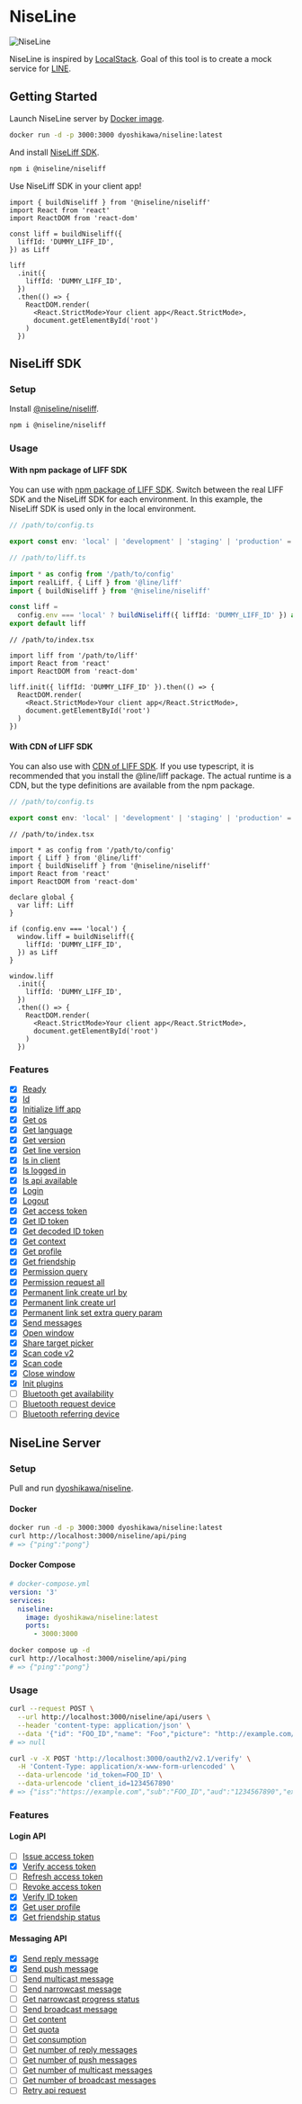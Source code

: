 # NiseLine

![NiseLine](https://github.com/cm-dyoshikawa/niseline/blob/main/niseline-logo.png)

NiseLine is inspired by [LocalStack](https://github.com/localstack/localstack). Goal of this tool is to create a mock service for [LINE](https://line.me/ja/).

## Getting Started

Launch NiseLine server by [Docker image](https://hub.docker.com/r/dyoshikawa/niseline).

```bash
docker run -d -p 3000:3000 dyoshikawa/niseline:latest
```

And install [NiseLiff SDK](https://www.npmjs.com/package/@niseline/niseliff).

```bash
npm i @niseline/niseliff
```

Use NiseLiff SDK in your client app!

```tsx
import { buildNiseliff } from '@niseline/niseliff'
import React from 'react'
import ReactDOM from 'react-dom'

const liff = buildNiseliff({
  liffId: 'DUMMY_LIFF_ID',
}) as Liff

liff
  .init({
    liffId: 'DUMMY_LIFF_ID',
  })
  .then(() => {
    ReactDOM.render(
      <React.StrictMode>Your client app</React.StrictMode>,
      document.getElementById('root')
    )
  })
```

## NiseLiff SDK

### Setup

Install [@niseline/niseliff](https://www.npmjs.com/package/@niseline/niseliff).

```bash
npm i @niseline/niseliff
```

### Usage

#### With npm package of LIFF SDK

You can use with [npm package of LIFF SDK](https://developers.line.biz/ja/docs/liff/developing-liff-apps/#use-npm-package). Switch between the real LIFF SDK and the NiseLiff SDK for each environment. In this example, the NiseLiff SDK is used only in the local environment.

```ts
// /path/to/config.ts

export const env: 'local' | 'development' | 'staging' | 'production' = 'local'
```

```ts
// /path/to/liff.ts

import * as config from '/path/to/config'
import realLiff, { Liff } from '@line/liff'
import { buildNiseliff } from '@niseline/niseliff'

const liff =
  config.env === 'local' ? buildNiseliff({ liffId: 'DUMMY_LIFF_ID' }) as Liff : realLiff
export default liff
```

```tsx
// /path/to/index.tsx

import liff from '/path/to/liff'
import React from 'react'
import ReactDOM from 'react-dom'

liff.init({ liffId: 'DUMMY_LIFF_ID' }).then(() => {
  ReactDOM.render(
    <React.StrictMode>Your client app</React.StrictMode>,
    document.getElementById('root')
  )
})
```


#### With CDN of LIFF SDK

You can also use with [CDN of LIFF SDK](https://developers.line.biz/ja/docs/liff/developing-liff-apps/#specify-cdn-path). If you use typescript, it is recommended that you install the @line/liff package. The actual runtime is a CDN, but the type definitions are available from the npm package.

```ts
// /path/to/config.ts

export const env: 'local' | 'development' | 'staging' | 'production' = 'local'
```

```tsx
// /path/to/index.tsx

import * as config from '/path/to/config'
import { Liff } from '@line/liff'
import { buildNiseliff } from '@niseline/niseliff'
import React from 'react'
import ReactDOM from 'react-dom'

declare global {
  var liff: Liff
}

if (config.env === 'local') {
  window.liff = buildNiseliff({
    liffId: 'DUMMY_LIFF_ID',
  }) as Liff
}

window.liff
  .init({
    liffId: 'DUMMY_LIFF_ID',
  })
  .then(() => {
    ReactDOM.render(
      <React.StrictMode>Your client app</React.StrictMode>,
      document.getElementById('root')
    )
  })
```

### Features

- [x] [Ready](https://developers.line.biz/ja/reference/liff/#ready)
- [x] [Id](https://developers.line.biz/ja/reference/liff/#id)
- [x] [Initialize liff app](https://developers.line.biz/ja/reference/liff/#initialize-liff-app)
- [x] [Get os](https://developers.line.biz/ja/reference/liff/#get-os)
- [x] [Get language](https://developers.line.biz/ja/reference/liff/#get-language)
- [x] [Get version](https://developers.line.biz/ja/reference/liff/#get-version)
- [x] [Get line version](https://developers.line.biz/ja/reference/liff/#get-line-version)
- [x] [Is in client](https://developers.line.biz/ja/reference/liff/#is-in-client)
- [x] [Is logged in](https://developers.line.biz/ja/reference/liff/#is-logged-in)
- [x] [Is api available](https://developers.line.biz/ja/reference/liff/#is-api-available)
- [x] [Login](https://developers.line.biz/ja/reference/liff/#login)
- [x] [Logout](https://developers.line.biz/ja/reference/liff/#logout)
- [x] [Get access token](https://developers.line.biz/ja/reference/liff/#get-access-token)
- [x] [Get ID token](https://developers.line.biz/ja/reference/liff/#get-id-token)
- [x] [Get decoded ID token](https://developers.line.biz/ja/reference/liff/#get-decoded-id-token)
- [x] [Get context](https://developers.line.biz/ja/reference/liff/#get-context)
- [x] [Get profile](https://developers.line.biz/ja/reference/liff/#get-profile)
- [x] [Get friendship](https://developers.line.biz/ja/reference/liff/#get-friendship)
- [x] [Permission query](https://developers.line.biz/ja/reference/liff/#permission-query)
- [x] [Permission request all](https://developers.line.biz/ja/reference/liff/#permission-request-all)
- [x] [Permanent link create url by](https://developers.line.biz/ja/reference/liff/#permanent-link-create-url-by)
- [x] [Permanent link create url](https://developers.line.biz/ja/reference/liff/#permanent-link-create-url)
- [x] [Permanent link set extra query param](https://developers.line.biz/ja/reference/liff/#permanent-linke-set-extra-query-param)
- [x] [Send messages](https://developers.line.biz/ja/reference/liff/#send-messages)
- [x] [Open window](https://developers.line.biz/ja/reference/liff/#open-window)
- [x] [Share target picker](https://developers.line.biz/ja/reference/liff/#share-target-picker)
- [x] [Scan code v2](https://developers.line.biz/ja/reference/liff/#scan-code-v2)
- [x] [Scan code](https://developers.line.biz/ja/reference/liff/#scan-code)
- [x] [Close window](https://developers.line.biz/ja/reference/liff/#close-window)
- [x] [Init plugins](https://developers.line.biz/ja/reference/liff/#init-plugins)
- [ ] [Bluetooth get availability](https://developers.line.biz/ja/reference/liff/#bluetooth-get-availability)
- [ ] [Bluetooth request device](https://developers.line.biz/ja/reference/liff/#bluetooth-request-device)
- [ ] [Bluetooth referring device](https://developers.line.biz/ja/reference/liff/#bluetooth-referring-device)

## NiseLine Server

### Setup

Pull and run [dyoshikawa/niseline](https://hub.docker.com/r/dyoshikawa/niseline).

#### Docker

```bash
docker run -d -p 3000:3000 dyoshikawa/niseline:latest
curl http://localhost:3000/niseline/api/ping
# => {"ping":"pong"}
```

#### Docker Compose

```yaml
# docker-compose.yml
version: '3'
services:
  niseline:
    image: dyoshikawa/niseline:latest
    ports:
      - 3000:3000
```

```bash
docker compose up -d
curl http://localhost:3000/niseline/api/ping
# => {"ping":"pong"}
```

### Usage

```bash
curl --request POST \
  --url http://localhost:3000/niseline/api/users \
  --header 'content-type: application/json' \
  --data '{"id": "FOO_ID","name": "Foo","picture": "http://example.com/foo.jpg","email": "foo@example.com"}'
# => null

curl -v -X POST 'http://localhost:3000/oauth2/v2.1/verify' \
  -H 'Content-Type: application/x-www-form-urlencoded' \
  --data-urlencode 'id_token=FOO_ID' \
  --data-urlencode 'client_id=1234567890'
# => {"iss":"https://example.com","sub":"FOO_ID","aud":"1234567890","exp":1504169092,"iat":1504263657,"nonce":"0987654asdf","amr":["pwd"],"name":"Foo","picture":"http://example.com/foo.jpg","email":"foo@example.com"}
```

### Features

#### Login API

- [ ] [Issue access token](https://developers.line.biz/ja/reference/line-login/#issue-access-token)
- [x] [Verify access token](https://developers.line.biz/ja/reference/line-login/#verify-access-token)
- [ ] [Refresh access token](https://developers.line.biz/ja/reference/line-login/#refresh-access-token)
- [ ] [Revoke access token](https://developers.line.biz/ja/reference/line-login/#revoke-access-token)
- [x] [Verify ID token](https://developers.line.biz/ja/reference/line-login/#verify-id-token)
- [x] [Get user profile](https://developers.line.biz/ja/reference/line-login/#get-user-profile)
- [x] [Get friendship status](https://developers.line.biz/ja/reference/line-login/#get-friendship-status)

#### Messaging API

- [x] [Send reply message](https://developers.line.biz/ja/reference/messaging-api/#send-reply-message)
- [x] [Send push message](https://developers.line.biz/ja/reference/messaging-api/#send-push-message)
- [ ] [Send multicast message](https://developers.line.biz/ja/reference/messaging-api/#send-multicast-message)
- [ ] [Send narrowcast message](https://developers.line.biz/ja/reference/messaging-api/#send-narrowcast-message)
- [ ] [Get narrowcast progress status](https://developers.line.biz/ja/reference/messaging-api/#get-narrowcast-progress-status)
- [ ] [Send broadcast message](https://developers.line.biz/ja/reference/messaging-api/#send-broadcast-message)
- [ ] [Get content](https://developers.line.biz/ja/reference/messaging-api/#get-content)
- [ ] [Get quota](https://developers.line.biz/ja/reference/messaging-api/#get-quota)
- [ ] [Get consumption](https://developers.line.biz/ja/reference/messaging-api/#get-consumption)
- [ ] [Get number of reply messages](https://developers.line.biz/ja/reference/messaging-api/#get-number-of-reply-messages)
- [ ] [Get number of push messages](https://developers.line.biz/ja/reference/messaging-api/#get-number-of-push-messages)
- [ ] [Get number of multicast messages](https://developers.line.biz/ja/reference/messaging-api/#get-number-of-multicast-messages)
- [ ] [Get number of broadcast messages](https://developers.line.biz/ja/reference/messaging-api/#get-number-of-broadcast-messages)
- [ ] [Retry api request](https://developers.line.biz/ja/reference/messaging-api/#retry-api-request)
